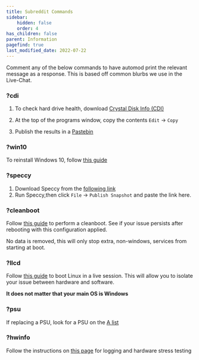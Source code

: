 ```yaml
---
title: Subreddit Commands
sidebar:
    hidden: false
    order: 4
has_children: false
parent: Information
pagefind: true
last_modified_date: 2022-07-22
---
```




Comment any of the below commands to have automod print the relevant message as a response. This is based off common blurbs we use in the Live-Chat.

### ?cdi

1. To check hard drive health, download [Crystal Disk Info (CDI)](https://osdn.net/projects/crystaldiskinfo/downloads/73319/CrystalDiskInfo8_7_0.exe)

2. At the top of the programs window, copy the contents `Edit` -> `Copy`

3. Publish the results in a [Pastebin](https://pastebin.com/)

### ?win10
To reinstall Windows 10, follow [this guide](/docs/installations/install-10)

### ?speccy

1. Download Speccy from the [following link](https://www.ccleaner.com/speccy/download/standard)
2. Run Speccy,then click `File` -> `Publish Snapshot` and paste the link here.

### ?cleanboot

Follow [this guide](https://support.microsoft.com/en-us/help/929135/how-to-perform-a-clean-boot-in-windows) to perform a cleanboot. See if your issue persists after rebooting with this configuration applied.
   
No data is removed, this will only stop extra, non-windows, services from starting at boot.

### ?llcd
Follow [this guide](/docs/live-sessions/linux-live-session) to boot Linux in a live session. This will allow you to isolate your issue between hardware and software.

**It does not matter that your main OS is Windows**

### ?psu
If replacing a PSU, look for a PSU on the [A list](https://cultists.network/140/psu-tier-list/)

### ?hwinfo
Follow the instructions on [this page](https://rtech.support/books/how-to-and-guides/page/hwinfo-full-guide) for logging and hardware stress testing
